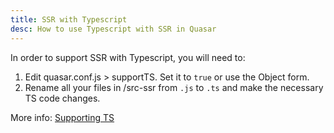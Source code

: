 ```yaml
---
title: SSR with Typescript
desc: How to use Typescript with SSR in Quasar
---
```


In order to support SSR with Typescript, you will need to:

1. Edit quasar.conf.js > supportTS. Set it to `true` or use the Object form.
2. Rename all your files in /src-ssr from `.js` to `.ts` and make the necessary TS code changes.

More info: [Supporting TS](/quasar-cli/supporting-ts)
